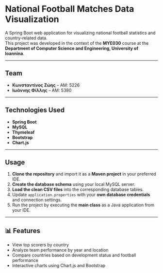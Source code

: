 # National Football Matches Data Visualization

A Spring Boot web application for visualizing national football statistics and country-related data.  
This project was developed in the context of the **MYE030** course at the  
**Department of Computer Science and Engineering, University of Ioannina**.

---

## Team

- **Κωνσταντίνος Ζώης** – ΑΜ: 5226  
- **Ιωάννης Φίλλης** – ΑΜ: 5380

---

## Technologies Used

- **Spring Boot**
- **MySQL**
- **Thymeleaf**
- **Bootstrap**
- **Chart.js**

---

## Usage

1. **Clone the repository** and import it as a **Maven project** in your preferred IDE.
2. **Create the database schema** using your local MySQL server.
3. **Load the clean CSV files** into the corresponding database tables.
4. Update `application.properties` with your **own database credentials** and connection settings.
5. Run the project by executing the **main class** as a Java application from your IDE.

---


## 📊 Features

- View top scorers by country
- Analyze team performance by year and location
- Compare countries based on development status and football performance
- Interactive charts using Chart.js and Bootstrap


